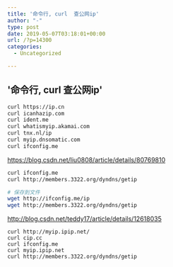 ```yaml
---
title: '命令行, curl  查公网ip'
author: "-"
type: post
date: 2019-05-07T03:18:01+00:00
url: /?p=14300
categories:
  - Uncategorized

---
```

## '命令行, curl  查公网ip'
```bash
curl https://ip.cn
curl icanhazip.com  
curl ident.me  
curl whatismyip.akamai.com  
curl tnx.nl/ip  
curl myip.dnsomatic.com 
curl ifconfig.me  
```

https://blog.csdn.net/liu0808/article/details/80769810


```bash
curl ifconfig.me
curl http://members.3322.org/dyndns/getip

# 保存到文件 
wget http://ifconfig.me/ip
wget http://members.3322.org/dyndns/getip
```

http://blog.csdn.net/teddy17/article/details/12618035



    curl http://myip.ipip.net/
    curl cip.cc
    curl ifconfig.me
    curl myip.ipip.net
    curl http://members.3322.org/dyndns/getip




